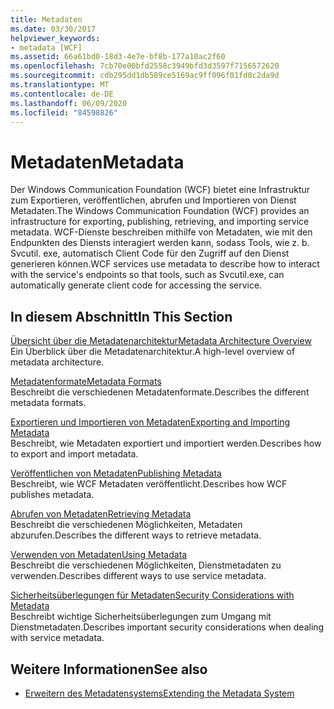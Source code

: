 ```yaml
---
title: Metadaten
ms.date: 03/30/2017
helpviewer_keywords:
- metadata [WCF]
ms.assetid: 66a61bd0-18d3-4e7e-bf8b-177a10ac2f60
ms.openlocfilehash: 7cb70e00bfd2558c3949bfd3d3597f7156572620
ms.sourcegitcommit: cdb295dd1db589ce5169ac9ff096f01fd0c2da9d
ms.translationtype: MT
ms.contentlocale: de-DE
ms.lasthandoff: 06/09/2020
ms.locfileid: "84598826"
---
```

# <a name="metadata"></a><span data-ttu-id="1eb9a-102">Metadaten</span><span class="sxs-lookup"><span data-stu-id="1eb9a-102">Metadata</span></span>
<span data-ttu-id="1eb9a-103">Der Windows Communication Foundation (WCF) bietet eine Infrastruktur zum Exportieren, veröffentlichen, abrufen und Importieren von Dienst Metadaten.</span><span class="sxs-lookup"><span data-stu-id="1eb9a-103">The Windows Communication Foundation (WCF) provides an infrastructure for exporting, publishing, retrieving, and importing service metadata.</span></span> <span data-ttu-id="1eb9a-104">WCF-Dienste beschreiben mithilfe von Metadaten, wie mit den Endpunkten des Diensts interagiert werden kann, sodass Tools, wie z. b. Svcutil. exe, automatisch Client Code für den Zugriff auf den Dienst generieren können.</span><span class="sxs-lookup"><span data-stu-id="1eb9a-104">WCF services use metadata to describe how to interact with the service's endpoints so that tools, such as Svcutil.exe, can automatically generate client code for accessing the service.</span></span>  
  
## <a name="in-this-section"></a><span data-ttu-id="1eb9a-105">In diesem Abschnitt</span><span class="sxs-lookup"><span data-stu-id="1eb9a-105">In This Section</span></span>  
 [<span data-ttu-id="1eb9a-106">Übersicht über die Metadatenarchitektur</span><span class="sxs-lookup"><span data-stu-id="1eb9a-106">Metadata Architecture Overview</span></span>](metadata-architecture-overview.md)  
 <span data-ttu-id="1eb9a-107">Ein Überblick über die Metadatenarchitektur.</span><span class="sxs-lookup"><span data-stu-id="1eb9a-107">A high-level overview of metadata architecture.</span></span>  
  
 [<span data-ttu-id="1eb9a-108">Metadatenformate</span><span class="sxs-lookup"><span data-stu-id="1eb9a-108">Metadata Formats</span></span>](metadata-formats.md)  
 <span data-ttu-id="1eb9a-109">Beschreibt die verschiedenen Metadatenformate.</span><span class="sxs-lookup"><span data-stu-id="1eb9a-109">Describes the different metadata formats.</span></span>  
  
 [<span data-ttu-id="1eb9a-110">Exportieren und Importieren von Metadaten</span><span class="sxs-lookup"><span data-stu-id="1eb9a-110">Exporting and Importing Metadata</span></span>](exporting-and-importing-metadata.md)  
 <span data-ttu-id="1eb9a-111">Beschreibt, wie Metadaten exportiert und importiert werden.</span><span class="sxs-lookup"><span data-stu-id="1eb9a-111">Describes how to export and import metadata.</span></span>  
  
 [<span data-ttu-id="1eb9a-112">Veröffentlichen von Metadaten</span><span class="sxs-lookup"><span data-stu-id="1eb9a-112">Publishing Metadata</span></span>](publishing-metadata.md)  
 <span data-ttu-id="1eb9a-113">Beschreibt, wie WCF Metadaten veröffentlicht.</span><span class="sxs-lookup"><span data-stu-id="1eb9a-113">Describes how WCF publishes metadata.</span></span>  
  
 [<span data-ttu-id="1eb9a-114">Abrufen von Metadaten</span><span class="sxs-lookup"><span data-stu-id="1eb9a-114">Retrieving Metadata</span></span>](retrieving-metadata.md)  
 <span data-ttu-id="1eb9a-115">Beschreibt die verschiedenen Möglichkeiten, Metadaten abzurufen.</span><span class="sxs-lookup"><span data-stu-id="1eb9a-115">Describes the different ways to retrieve metadata.</span></span>  
  
 [<span data-ttu-id="1eb9a-116">Verwenden von Metadaten</span><span class="sxs-lookup"><span data-stu-id="1eb9a-116">Using Metadata</span></span>](using-metadata.md)  
 <span data-ttu-id="1eb9a-117">Beschreibt die verschiedenen Möglichkeiten, Dienstmetadaten zu verwenden.</span><span class="sxs-lookup"><span data-stu-id="1eb9a-117">Describes different ways to use service metadata.</span></span>  
  
 [<span data-ttu-id="1eb9a-118">Sicherheitsüberlegungen für Metadaten</span><span class="sxs-lookup"><span data-stu-id="1eb9a-118">Security Considerations with Metadata</span></span>](security-considerations-with-metadata.md)  
 <span data-ttu-id="1eb9a-119">Beschreibt wichtige Sicherheitsüberlegungen zum Umgang mit Dienstmetadaten.</span><span class="sxs-lookup"><span data-stu-id="1eb9a-119">Describes important security considerations when dealing with service metadata.</span></span>  
  
## <a name="see-also"></a><span data-ttu-id="1eb9a-120">Weitere Informationen</span><span class="sxs-lookup"><span data-stu-id="1eb9a-120">See also</span></span>

- [<span data-ttu-id="1eb9a-121">Erweitern des Metadatensystems</span><span class="sxs-lookup"><span data-stu-id="1eb9a-121">Extending the Metadata System</span></span>](../extending/extending-the-metadata-system.md)

